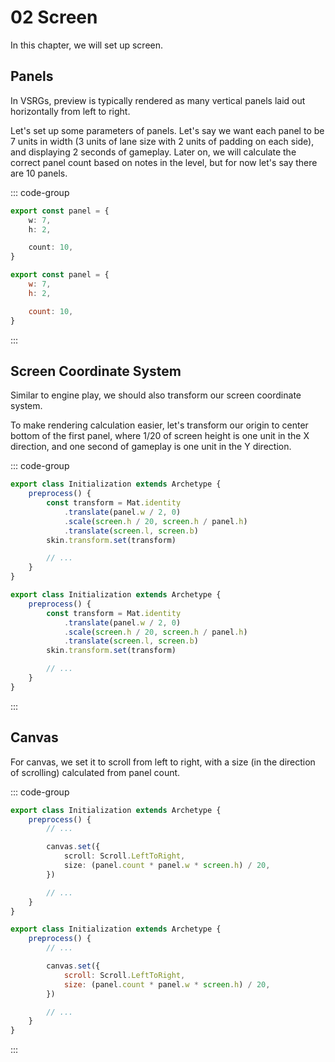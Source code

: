 # 02 Screen

In this chapter, we will set up screen.

## Panels

In VSRGs, preview is typically rendered as many vertical panels laid out horizontally from left to right.

Let's set up some parameters of panels. Let's say we want each panel to be 7 units in width (3 units of lane size with 2 units of padding on each side), and displaying 2 seconds of gameplay. Later on, we will calculate the correct panel count based on notes in the level, but for now let's say there are 10 panels.

::: code-group

```TypeScript
export const panel = {
    w: 7,
    h: 2,

    count: 10,
}
```

```JavaScript
export const panel = {
    w: 7,
    h: 2,

    count: 10,
}
```

:::

## Screen Coordinate System

Similar to engine play, we should also transform our screen coordinate system.

To make rendering calculation easier, let's transform our origin to center bottom of the first panel, where 1/20 of screen height is one unit in the X direction, and one second of gameplay is one unit in the Y direction.

::: code-group

```TypeScript
export class Initialization extends Archetype {
    preprocess() {
        const transform = Mat.identity
            .translate(panel.w / 2, 0)
            .scale(screen.h / 20, screen.h / panel.h)
            .translate(screen.l, screen.b)
        skin.transform.set(transform)

        // ...
    }
}
```

```JavaScript
export class Initialization extends Archetype {
    preprocess() {
        const transform = Mat.identity
            .translate(panel.w / 2, 0)
            .scale(screen.h / 20, screen.h / panel.h)
            .translate(screen.l, screen.b)
        skin.transform.set(transform)

        // ...
    }
}
```

:::

## Canvas

For canvas, we set it to scroll from left to right, with a size (in the direction of scrolling) calculated from panel count.

::: code-group

```TypeScript
export class Initialization extends Archetype {
    preprocess() {
        // ...

        canvas.set({
            scroll: Scroll.LeftToRight,
            size: (panel.count * panel.w * screen.h) / 20,
        })

        // ...
    }
}
```

```JavaScript
export class Initialization extends Archetype {
    preprocess() {
        // ...

        canvas.set({
            scroll: Scroll.LeftToRight,
            size: (panel.count * panel.w * screen.h) / 20,
        })

        // ...
    }
}
```

:::
